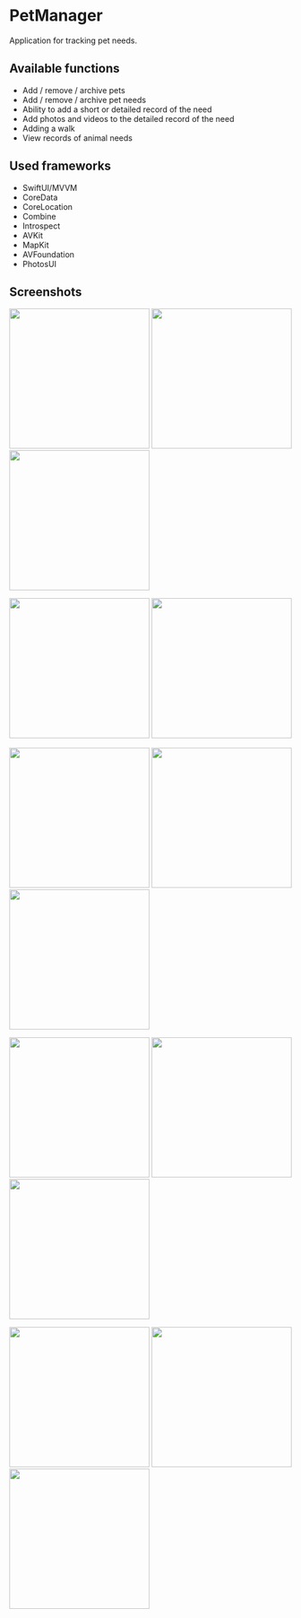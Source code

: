 # PetManager

Application for tracking pet needs.

## Available functions
- Add / remove / archive pets
- Add / remove / archive pet needs
- Ability to add a short or detailed record of the need
- Add photos and videos to the detailed record of the need
- Adding a walk
- View records of animal needs

## Used frameworks
- SwiftUI/MVVM
- CoreData
- CoreLocation
- Combine
- Introspect
- AVKit
- MapKit
- AVFoundation
- PhotosUI


## Screenshots

<p float="left">
    <img src="https://github.com/anastasiabespalova/PetManager/blob/master/Screenshots/IMG_0463.PNG" width=250>
    <img src="https://github.com/anastasiabespalova/PetManager/blob/master/Screenshots/IMG_0464.PNG" width=250>
    <img src="https://github.com/anastasiabespalova/PetManager/blob/master/Screenshots/IMG_0465.PNG" width=250>
</p>

<p float="left">
    <img src="https://github.com/anastasiabespalova/PetManager/blob/master/Screenshots/IMG_0466.PNG" width=250>
    <img src="https://github.com/anastasiabespalova/PetManager/blob/master/Screenshots/IMG_0467.PNG" width=250>
</p>


<p float="left">
    <img src="https://github.com/anastasiabespalova/PetManager/blob/master/Screenshots/IMG_0460.PNG" width=250>
    <img src="https://github.com/anastasiabespalova/PetManager/blob/master/Screenshots/IMG_0461.PNG" width=250>
    <img src="https://github.com/anastasiabespalova/PetManager/blob/master/Screenshots/IMG_0462.PNG" width=250>
</p>


<p float="left">
    <img src="https://github.com/anastasiabespalova/PetManager/blob/master/Screenshots/IMG_0457.PNG" width=250>
    <img src="https://github.com/anastasiabespalova/PetManager/blob/master/Screenshots/IMG_0458.PNG" width=250>
    <img src="https://github.com/anastasiabespalova/PetManager/blob/master/Screenshots/IMG_0459.PNG" width=250>
</p>


<p float="left">
    <img src="https://github.com/anastasiabespalova/PetManager/blob/master/Screenshots/IMG_0456.PNG" width=250>
    <img src="https://github.com/anastasiabespalova/PetManager/blob/master/Screenshots/IMG_0454.PNG" width=250>
    <img src="https://github.com/anastasiabespalova/PetManager/blob/master/Screenshots/IMG_0455.PNG" width=250>
</p>

